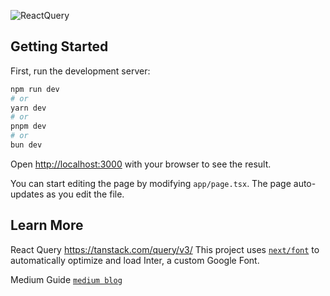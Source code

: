![ReactQuery](https://medium.com/@ecarina.gonzalez/react-query-integration-with-next-js-are-you-ready-7433568356f2)

## Getting Started

First, run the development server:

```bash
npm run dev
# or
yarn dev
# or
pnpm dev
# or
bun dev
```

Open [http://localhost:3000](http://localhost:3000) with your browser to see the result.

You can start editing the page by modifying `app/page.tsx`. The page auto-updates as you edit the file.



## Learn More

React Query https://tanstack.com/query/v3/
This project uses [`next/font`](https://nextjs.org/docs/basic-features/font-optimization) to automatically optimize and load Inter, a custom Google Font.

Medium Guide  [`medium blog`](https://medium.com/@ecarina.gonzalez/react-query-integration-with-next-js-are-you-ready-7433568356f2)

